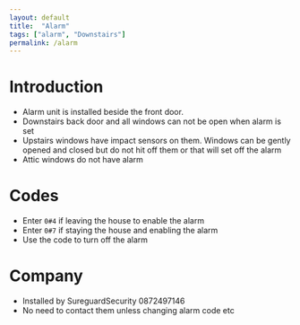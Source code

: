 ```yaml
---
layout: default
title:  "Alarm"
tags: ["alarm", "Downstairs"]
permalink: /alarm
---
```


# Introduction

* Alarm unit is installed beside the front door.
* Downstairs back door and all windows can not be open when alarm is set
* Upstairs windows have impact sensors on them. Windows can be gently opened and closed but do not hit off them or that will set off the alarm
* Attic windows do not have alarm

# Codes

* Enter `0#4` if leaving the house to enable the alarm
* Enter `0#7` if staying the house and enabling the alarm
* Use the code to turn off the alarm

# Company

* Installed by SureguardSecurity 0872497146
* No need to contact them unless changing alarm code etc